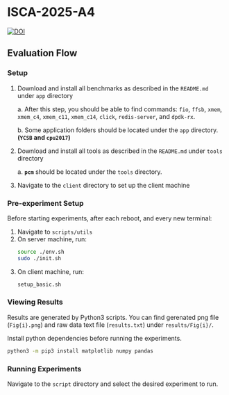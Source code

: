 # ISCA-2025-A4

[![DOI](https://zenodo.org/badge/955433674.svg)](https://doi.org/10.5281/zenodo.15105163)

## Evaluation Flow

### Setup
1. Download and install all benchmarks as described in the `README.md` under `app` directory

   a. After this step, you should be able to find commands: `fio`, `ffsb`, `xmem`, `xmem_c4`, `xmem_c11`, `xmem_c14`, `click`, `redis-server`, and `dpdk-rx`.
   
   b. Some application folders should be located under the `app` directory. **(`YCSB` and `cpu2017`)**
3. Download and install all tools as described in the `README.md` under `tools` directory

   a. **`pcm`** should be located under the `tools` directory. 
5. Navigate to the `client` directory to set up the client machine

### Pre-experiment Setup
Before starting experiments, after each reboot, and every new terminal:
1. Navigate to `scripts/utils`
2. On server machine, run:
   ```bash
   source ./env.sh
   sudo ./init.sh
   ```
3. On client machine, run:
   ```bash
   setup_basic.sh
   ```

### Viewing Results

Results are generated by Python3 scripts. You can find gerenated png file (`Fig{i}.png`) and raw data text file (`results.txt`) under `results/Fig{i}/`.

Install python dependencies before running the experiments.

```bash
python3 -m pip3 install matplotlib numpy pandas
```

### Running Experiments
Navigate to the `script` directory and select the desired experiment to run.

